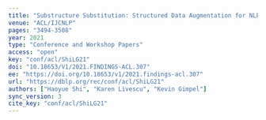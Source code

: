 ```yaml
---
title: "Substructure Substitution: Structured Data Augmentation for NLP."
venue: "ACL/IJCNLP"
pages: "3494-3508"
year: 2021
type: "Conference and Workshop Papers"
access: "open"
key: "conf/acl/ShiLG21"
doi: "10.18653/V1/2021.FINDINGS-ACL.307"
ee: "https://doi.org/10.18653/v1/2021.findings-acl.307"
url: "https://dblp.org/rec/conf/acl/ShiLG21"
authors: ["Haoyue Shi", "Karen Livescu", "Kevin Gimpel"]
sync_version: 3
cite_key: "conf/acl/ShiLG21"
---
```

